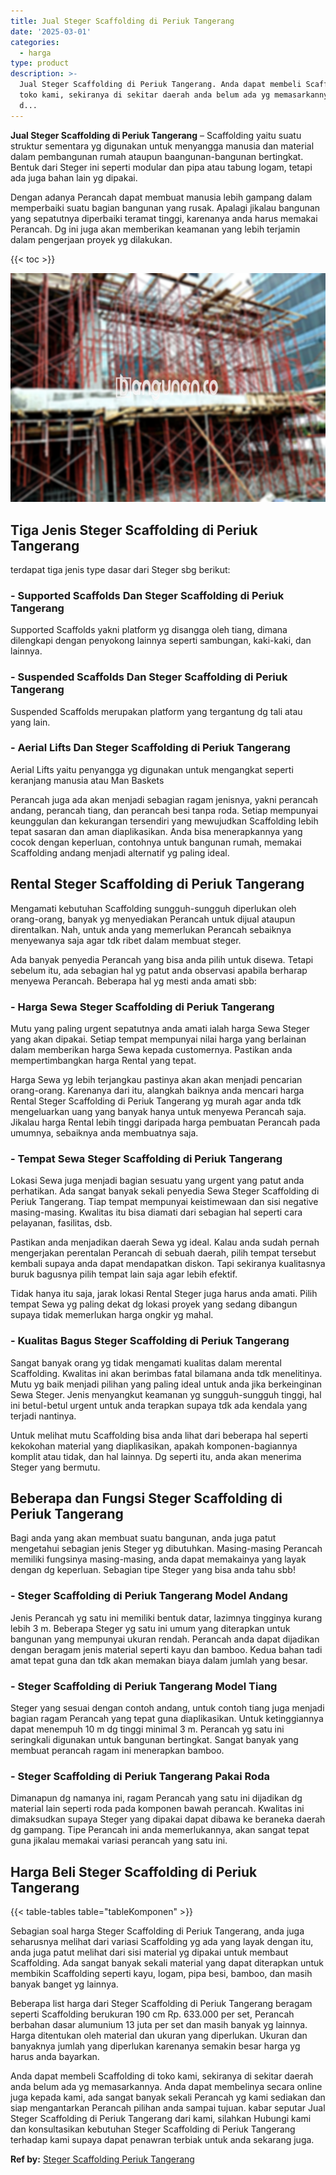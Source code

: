 ```yaml
---
title: Jual Steger Scaffolding di Periuk Tangerang
date: '2025-03-01'
categories:
  - harga
type: product
description: >-
  Jual Steger Scaffolding di Periuk Tangerang. Anda dapat membeli Scaffolding di
  toko kami, sekiranya di sekitar daerah anda belum ada yg memasarkannya. Anda
  d...
---
```


**Jual Steger Scaffolding di Periuk Tangerang** – Scaffolding yaitu suatu struktur sementara yg digunakan untuk menyangga manusia dan material dalam pembangunan rumah ataupun baangunan-bangunan bertingkat. Bentuk dari Steger ini seperti modular dan pipa atau tabung logam, tetapi ada juga bahan lain yg dipakai.

Dengan adanya Perancah dapat membuat manusia lebih gampang dalam memperbaiki suatu bagian bangunan yang rusak. Apalagi jikalau bangunan yang sepatutnya diperbaiki teramat tinggi, karenanya anda harus memakai Perancah. Dg ini juga akan memberikan keamanan yang lebih terjamin dalam pengerjaan proyek yg dilakukan.

{{< toc >}}

![Jual Steger Scaffolding di Periuk Tangerang](/images/sewa-scaffolding-steger-23.png)

## Tiga Jenis Steger Scaffolding di Periuk Tangerang

terdapat tiga jenis type dasar dari Steger sbg berikut:

### \- Supported Scaffolds Dan Steger Scaffolding di Periuk Tangerang

Supported Scaffolds yakni platform yg disangga oleh tiang, dimana dilengkapi dengan penyokong lainnya seperti sambungan, kaki-kaki, dan lainnya.

### \- Suspended Scaffolds Dan Steger Scaffolding di Periuk Tangerang

Suspended Scaffolds merupakan platform yang tergantung dg tali atau yang lain.

### \- Aerial Lifts Dan Steger Scaffolding di Periuk Tangerang

Aerial Lifts yaitu penyangga yg digunakan untuk mengangkat seperti keranjang manusia atau Man Baskets

Perancah juga ada akan menjadi sebagian ragam jenisnya, yakni perancah andang, perancah tiang, dan perancah besi tanpa roda. Setiap mempunyai keunggulan dan kekurangan tersendiri yang mewujudkan Scaffolding lebih tepat sasaran dan aman diaplikasikan. Anda bisa menerapkannya yang cocok dengan keperluan, contohnya untuk bangunan rumah, memakai Scaffolding andang menjadi alternatif yg paling ideal.

## Rental Steger Scaffolding di Periuk Tangerang

Mengamati kebutuhan Scaffolding sungguh-sungguh diperlukan oleh orang-orang, banyak yg menyediakan Perancah untuk dijual ataupun direntalkan. Nah, untuk anda yang memerlukan Perancah sebaiknya menyewanya saja agar tdk ribet dalam membuat steger.

Ada banyak penyedia Perancah yang bisa anda pilih untuk disewa. Tetapi sebelum itu, ada sebagian hal yg patut anda observasi apabila berharap menyewa Perancah. Beberapa hal yg mesti anda amati sbb:

### \- Harga Sewa Steger Scaffolding di Periuk Tangerang

Mutu yang paling urgent sepatutnya anda amati ialah harga Sewa Steger yang akan dipakai. Setiap tempat mempunyai nilai harga yang berlainan dalam memberikan harga Sewa kepada customernya. Pastikan anda mempertimbangkan harga Rental yang tepat.

Harga Sewa yg lebih terjangkau pastinya akan akan menjadi pencarian orang-orang. Karenanya dari itu, alangkah baiknya anda mencari harga Rental Steger Scaffolding di Periuk Tangerang yg murah agar anda tdk mengeluarkan uang yang banyak hanya untuk menyewa Perancah saja. Jikalau harga Rental lebih tinggi daripada harga pembuatan Perancah pada umumnya, sebaiknya anda membuatnya saja.

### \- Tempat Sewa Steger Scaffolding di Periuk Tangerang

Lokasi Sewa juga menjadi bagian sesuatu yang urgent yang patut anda perhatikan. Ada sangat banyak sekali penyedia Sewa Steger Scaffolding di Periuk Tangerang. Tiap tempat mempunyai keistimewaan dan sisi negative masing-masing. Kwalitas itu bisa diamati dari sebagian hal seperti cara pelayanan, fasilitas, dsb.

Pastikan anda menjadikan daerah Sewa yg ideal. Kalau anda sudah pernah mengerjakan perentalan Perancah di sebuah daerah, pilih tempat tersebut kembali supaya anda dapat mendapatkan diskon. Tapi sekiranya kualitasnya buruk bagusnya pilih tempat lain saja agar lebih efektif.

Tidak hanya itu saja, jarak lokasi Rental Steger juga harus anda amati. Pilih tempat Sewa yg paling dekat dg lokasi proyek yang sedang dibangun supaya tidak memerlukan harga ongkir yg mahal.

### \- Kualitas Bagus Steger Scaffolding di Periuk Tangerang

Sangat banyak orang yg tidak mengamati kualitas dalam merental Scaffolding. Kwalitas ini akan berimbas fatal bilamana anda tdk menelitinya. Mutu yg baik menjadi pilihan yang paling ideal untuk anda jika berkeinginan Sewa Steger. Jenis menyangkut keamanan yg sungguh-sungguh tinggi, hal ini betul-betul urgent untuk anda terapkan supaya tdk ada kendala yang terjadi nantinya.

Untuk melihat mutu Scaffolding bisa anda lihat dari beberapa hal seperti kekokohan material yang diaplikasikan, apakah komponen-bagiannya komplit atau tidak, dan hal lainnya. Dg seperti itu, anda akan menerima Steger yang bermutu.

## Beberapa dan Fungsi Steger Scaffolding di Periuk Tangerang

Bagi anda yang akan membuat suatu bangunan, anda juga patut mengetahui sebagian jenis Steger yg dibutuhkan. Masing-masing Perancah memiliki fungsinya masing-masing, anda dapat memakainya yang layak dengan dg keperluan. Sebagian tipe Steger yang bisa anda tahu sbb!

### \- Steger Scaffolding di Periuk Tangerang Model Andang

Jenis Perancah yg satu ini memiliki bentuk datar, lazimnya tingginya kurang lebih 3 m. Beberapa Steger yg satu ini umum yang diterapkan untuk bangunan yang mempunyai ukuran rendah. Perancah anda dapat dijadikan dengan beragam jenis material seperti kayu dan bamboo. Kedua bahan tadi amat tepat guna dan tdk akan memakan biaya dalam jumlah yang besar.

### \- Steger Scaffolding di Periuk Tangerang Model Tiang

Steger yang sesuai dengan contoh andang, untuk contoh tiang juga menjadi bagian ragam Perancah yang tepat guna diaplikasikan. Untuk ketinggiannya dapat menempuh 10 m dg tinggi minimal 3 m. Perancah yg satu ini seringkali digunakan untuk bangunan bertingkat. Sangat banyak yang membuat perancah ragam ini menerapkan bamboo.

### \- Steger Scaffolding di Periuk Tangerang Pakai Roda

Dimanapun dg namanya ini, ragam Perancah yang satu ini dijadikan dg material lain seperti roda pada komponen bawah perancah. Kwalitas ini dimaksudkan supaya Steger yang dipakai dapat dibawa ke beraneka daerah dg gampang. Tipe Perancah ini anda memerlukannya, akan sangat tepat guna jikalau memakai variasi perancah yang satu ini.

## Harga Beli Steger Scaffolding di Periuk Tangerang

{{< table-tables table="tableKomponen" >}}

Sebagian soal harga Steger Scaffolding di Periuk Tangerang, anda juga seharusnya melihat dari variasi Scaffolding yg ada yang layak dengan itu, anda juga patut melihat dari sisi material yg dipakai untuk membaut Scaffolding. Ada sangat banyak sekali material yang dapat diterapkan untuk membikin Scaffolding seperti kayu, logam, pipa besi, bamboo, dan masih banyak banget yg lainnya.

Beberapa list harga dari Steger Scaffolding di Periuk Tangerang beragam seperti Scaffolding berukuran 190 cm Rp. 633.000 per set, Perancah berbahan dasar alumunium 13 juta per set dan masih banyak yg lainnya. Harga ditentukan oleh material dan ukuran yang diperlukan. Ukuran dan banyaknya jumlah yang diperlukan karenanya semakin besar harga yg harus anda bayarkan.

Anda dapat membeli Scaffolding di toko kami, sekiranya di sekitar daerah anda belum ada yg memasarkannya. Anda dapat membelinya secara online juga kepada kami, ada sangat banyak sekali Perancah yg kami sediakan dan siap mengantarkan Perancah pilihan anda sampai tujuan. kabar seputar Jual Steger Scaffolding di Periuk Tangerang dari kami, silahkan Hubungi kami dan konsultasikan kebutuhan Steger Scaffolding di Periuk Tangerang terhadap kami supaya dapat penawran terbiak untuk anda sekarang juga.

**Ref by:** [Steger Scaffolding Periuk Tangerang](https://id.wikipedia.org/wiki/Steger)
